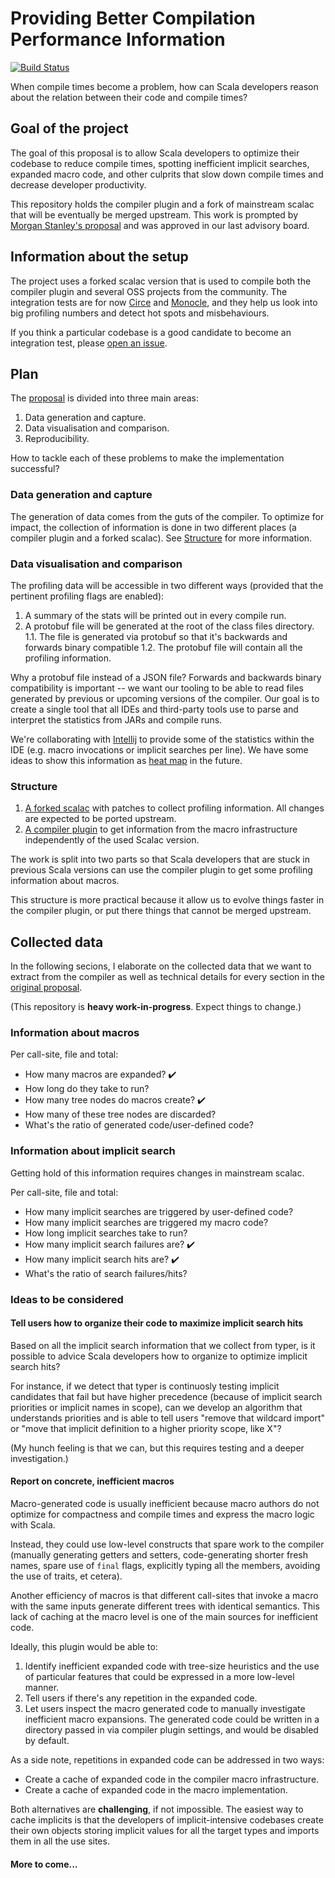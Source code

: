 # Providing Better Compilation Performance Information
[![Build
Status](https://platform-ci.scala-lang.org/api/badges/scalacenter/scalac-profiling/status.svg)](https://platform-ci.scala-lang.org/scalacenter/scalac-profiling)

When compile times become a problem, how can Scala developers reason about
the relation between their code and compile times?

## Goal of the project
The goal of this proposal is to allow Scala developers to optimize their
codebase to reduce compile times, spotting inefficient implicit searches,
expanded macro code, and other culprits that slow down compile times and
decrease developer productivity.

This repository holds the compiler plugin and a fork of mainstream scalac
that will be eventually be merged upstream. This work is prompted by [Morgan
Stanley's proposal](PROPOSAL.md) and was approved in our last advisory board.

## Information about the setup

The project uses a forked scalac version that is used to compile both the compiler plugin
and several OSS projects from the community. The integration tests are for now [Circe](https://github.com/circe/circe) and [Monocle](https://github.com/julien-truffaut/Monocle),
and they help us look into big profiling numbers and detect hot spots and misbehaviours.

If you think a particular codebase is a good candidate to become an integration test, please [open an issue](https://github.com/scalacenter/scalac-profiling/issues/new).

## Plan

The [proposal](PROPOSAL.md) is divided into three main areas:
1. Data generation and capture.
2. Data visualisation and comparison.
3. Reproducibility.

How to tackle each of these problems to make the implementation successful?

### Data generation and capture

The generation of data comes from the guts of the compiler. To optimize for
impact, the collection of information is done in two different places (a
compiler plugin and a forked scalac). See [Structure](#structure) for more
information.

### Data visualisation and comparison

The profiling data will be accessible in two different ways (provided that
the pertinent profiling flags are enabled):
1. A summary of the stats will be printed out in every compile run.
1. A protobuf file will be generated at the root of the class files directory.
  1.1. The file is generated via protobuf so that it's backwards and forwards binary compatible
  1.2. The protobuf file will contain all the profiling information.

Why a protobuf file instead of a JSON file? Forwards and backwards binary
compatibility is important -- we want our tooling to be able to read files
generated by previous or upcoming versions of the compiler. Our goal is to
create a single tool that all IDEs and third-party tools use to parse and
interpret the statistics from JARs and compile runs.

We're collaborating with [Intellij](https://github.com/JetBrains/intellij-scala) to provide
some of the statistics within the IDE (e.g. macro invocations or implicit searches per line).
We have some ideas to show this information as [heat map](https://en.wikipedia.org/wiki/Heat_map) in the future.

### Structure

1. [A forked scalac](scalac/) with patches to collect profiling information.
   All changes are expected to be ported upstream.
2. [A compiler plugin](plugin/) to get information from the macro infrastructure independently
   of the used Scalac version.

The work is split into two parts so that Scala developers that are stuck in previous Scala
versions can use the compiler plugin to get some profiling information about macros.

This structure is more practical because it allow us to evolve things faster in the compiler
plugin, or put there things that cannot be merged upstream.

## Collected data

In the following secions, I elaborate on the collected data that we want to extract from the compiler as well as technical details for every section in the [original proposal](PROPOSAL.md).

(This repository is **heavy work-in-progress**. Expect things to change.)

### Information about macros
Per call-site, file and total:
* How many macros are expanded? :heavy_check_mark:
* How long do they take to run?
* How many tree nodes do macros create? :heavy_check_mark:
* How many of these tree nodes are discarded?
* What's the ratio of generated code/user-defined code?

### Information about implicit search
Getting hold of this information requires changes in mainstream scalac.

Per call-site, file and total:
* How many implicit searches are triggered by user-defined code?
* How many implicit searches are triggered my macro code?
* How long implicit searches take to run?
* How many implicit search failures are? :heavy_check_mark:
* How many implicit search hits are? :heavy_check_mark:
* What's the ratio of search failures/hits?

### Ideas to be considered

#### Tell users how to organize their code to maximize implicit search hits
Based on all the implicit search information that we collect from typer, is
it possible to advice Scala developers how to organize to optimize implicit
search hits?

For instance, if we detect that typer is continuosly testing implicit
candidates that fail but have higher precedence (because of implicit search
priorities or implicit names in scope), can we develop an algorithm that
understands priorities and is able to tell users "remove that wildcard
import" or "move that implicit definition to a higher priority scope, like
X"?

(My hunch feeling is that we can, but this requires testing and a deeper
investigation.)
#### Report on concrete, inefficient macros
Macro-generated code is usually inefficient because macro authors do not
optimize for compactness and compile times and express the macro logic with
Scala.

Instead, they could use low-level constructs that spare work to the compiler
(manually generating getters and setters, code-generating shorter fresh
names, spare use of `final` flags, explicitly typing all the members,
avoiding the use of traits, et cetera).

Another efficiency of macros is that different call-sites that invoke a macro
with the same inputs generate different trees with identical semantics. This
lack of caching at the macro level is one of the main sources for inefficient
code.

Ideally, this plugin would be able to:
1. Identify inefficient expanded code with tree-size heuristics and the use
   of particular features that could be expressed in a more low-level manner.
2. Tell users if there's any repetition in the expanded code.
3. Let users inspect the macro generated code to manually investigate inefficient
   macro expansions. The generated code could be written in a directory passed in
   via compiler plugin settings, and would be disabled by default.

As a side note, repetitions in expanded code can be addressed in two ways:
* Create a cache of expanded code in the compiler macro infrastructure.
* Create a cache of expanded code in the macro implementation.

Both alternatives are **challenging**, if not impossible. The easiest way to
cache implicits is that the developers of implicit-intensive codebases create
their own objects storing implicit values for all the target types and
imports them in all the use sites.



#### More to come...
